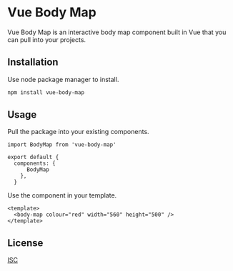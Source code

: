 # Vue Body Map

Vue Body Map is an interactive body map component built in Vue that you can pull into your projects.

## Installation

Use node package manager to install.

```bash
npm install vue-body-map
```

## Usage

Pull the package into your existing components.

```vue
import BodyMap from 'vue-body-map'

export default {
  components: {
      BodyMap
    },
  }
```

Use the component in your template.

```vue
<template>
  <body-map colour="red" width="560" height="500" />
</template>
```

## License
[ISC](https://choosealicense.com/licenses/isc/)
